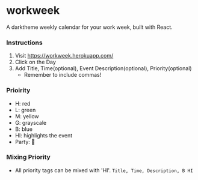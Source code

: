 # workweek
A darktheme weekly calendar for your work week, built with React.

### Instructions
1. Visit https://workweek.herokuapp.com/
2. Click on the Day
3. Add Title, Time(optional), Event Description(optional), Priority(optional) 
    - Remember to include commas!

### Prioirity
- H: red
- L: green
- M: yellow
- G: grayscale
- B: blue
- HI: highlights the event
- Party: 🎉

### Mixing Priority 
- All priority tags can be mixed with 'HI'.
`Title, Time, Description, B HI`
